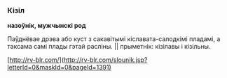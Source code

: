 ### Кізіл
**назоўнік, мужчынскі род**

Паўднёвае дрэва або куст з сакавітымі кіславата-салодкімі пладамі, а таксама самі плады гэтай расліны. || прыметнік: кізілавы і кізільны.

<a rel="author">[http://rv-blr.com/](http://rv-blr.com/slounik.jsp?letterId=0&maskId=0&pageId=1391)</a>
